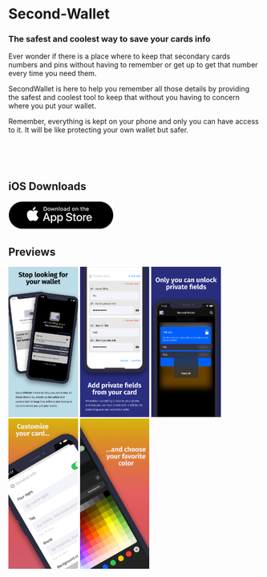# Second-Wallet
###  The safest and coolest way to save your cards info 

Ever wonder if there is a place where to keep that secondary cards numbers and pins without having to remember or get up to get that number every time you need them. 

SecondWallet is here to help you remember all those details by providing the safest and coolest tool to keep that without you having to concern where you put your wallet. 

Remember, everything is kept on your phone and only you can have access to it. It will be like protecting your own wallet but safer.

<img alt="" src="https://img.shields.io/badge/IOS-%5E14-red"> <img alt="" src="https://img.shields.io/badge/AppStoreReview-1.1-yellow">

<img alt="" src="https://img.shields.io/badge/IOS-%5E14-red"> <img alt="" src="https://img.shields.io/badge/AppStore-1.0-green">

## iOS Downloads

<a href="https://apps.apple.com/us/app/id1534334074"><img alt="" src="/appStoreButton.png"></a>

## Previews

<img alt="" src="/images/0.png" style="height: 300px">
<img alt="" src="/images/1.png" style="height: 300px">
<img alt="" src="/images/2.png" style="height: 300px">
<img alt="" src="/images/3.png" style="height: 300px">
<img alt="" src="/images/4.png" style="height: 300px">

